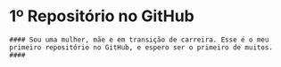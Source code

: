 # 1º Repositório no GitHub #


    #### Sou uma mulher, mãe e em transição de carreira. Esse é o meu primeiro repositório no GitHub, e espero ser o primeiro de muitos. ####